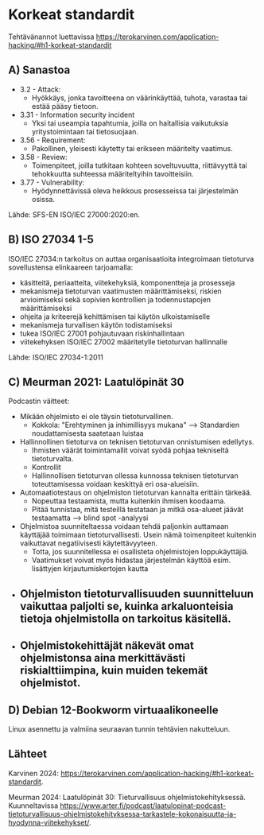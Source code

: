 # Korkeat standardit

Tehtävänannot luettavissa https://terokarvinen.com/application-hacking/#h1-korkeat-standardit

## A) Sanastoa

 - 3.2 - Attack:
   - Hyökkäys, jonka tavoitteena on väärinkäyttää, tuhota, varastaa tai estää pääsy tietoon. 
 - 3.31 - Information security incident
   - Yksi tai useampia tapahtumia, joilla on haitallisia vaikutuksia yritystoimintaan tai tietosuojaan.
 - 3.56 - Requirement:
   - Pakollinen, yleisesti käytetty tai erikseen määritelty vaatimus.
 - 3.58 - Review:
   - Toimenpiteet, joilla tutkitaan kohteen soveltuvuutta, riittävyyttä tai tehokkuutta suhteessa määriteltyihin tavoitteisiin.
 - 3.77 - Vulnerability:
   - Hyödynnettävissä oleva heikkous prosesseissa tai järjestelmän osissa.
  
  Lähde: SFS-EN ISO/IEC 27000:2020:en. 

## B) ISO 27034 1-5

ISO/IEC 27034:n tarkoitus on auttaa organisaatioita integroimaan tietoturva sovellustensa elinkaareen tarjoamalla:
 - käsitteitä, periaatteita, viitekehyksiä, komponentteja ja prosesseja
 - mekanismeja tietoturvan vaatimusten määrittämiseksi, riskien arvioimiseksi sekä sopivien kontrollien ja todennustapojen määrittämiseksi
 - ohjeita ja kriteerejä kehittämisen tai käytön ulkoistamiselle
 - mekanismeja turvallisen käytön todistamiseksi
 - tukea ISO/IEC 27001 pohjautuvaan riskinhallintaan
 - viitekehyksen ISO/IEC 27002 määritetylle tietoturvan hallinnalle

Lähde: ISO/IEC 27034-1:2011

## C) Meurman 2021: Laatulöpinät 30

Podcastin väitteet:

 - Mikään ohjelmisto ei ole täysin tietoturvallinen.
   - Kokkola: "Erehtyminen ja inhimillisyys mukana" --> Standardien noudattamisesta saatetaan luistaa
 - Hallinnollinen tietoturva on teknisen tietoturvan onnistumisen edellytys.
   - Ihmisten väärät toimintamallit voivat syödä pohjaa tekniseltä tietoturvalta.
   - Kontrollit
   - Hallinnollisen tietoturvan ollessa kunnossa teknisen tietoturvan toteuttamisessa voidaan keskittyä eri osa-alueisiin.
 - Automaatiotestaus on ohjelmiston tietoturvan kannalta erittäin tärkeää.
   - Nopeuttaa testaamista, mutta kuitenkin ihmisen koodaama.
   - Pitää tunnistaa, mitä testeillä testataan ja mitkä osa-alueet jäävät testaamatta  --> blind spot -analyysi
 - Ohjelmistoa suunniteltaessa voidaan tehdä paljonkin auttamaan käyttäjää toimimaan tietoturvallisesti. Usein nämä toimenpiteet kuitenkin vaikuttavat negatiivisesti käytettävyyteen.
   - Totta, jos suunnitellessa ei osallisteta ohjelmistojen loppukäyttäjiä.
   - Vaatimukset voivat myös hidastaa järjestelmän käyttöä esim. lisättyjen kirjautumiskertojen kautta
 - Ohjelmiston tietoturvallisuuden suunnitteluun vaikuttaa paljolti se, kuinka arkaluonteisia tietoja ohjelmistolla on tarkoitus käsitellä.
   - 
 - Ohjelmistokehittäjät näkevät omat ohjelmistonsa aina merkittävästi riskialttiimpina, kuin muiden tekemät ohjelmistot.
   -

## D) Debian 12-Bookworm virtuaalikoneelle

Linux asennettu ja valmiina seuraavan tunnin tehtävien nakutteluun.

## Lähteet

Karvinen 2024: https://terokarvinen.com/application-hacking/#h1-korkeat-standardit.

Meurman 2024: Laatulöpinät 30: Tieturvallisuus ohjelmistokehityksessä. Kuunneltavissa https://www.arter.fi/podcast/laatulopinat-podcast-tietoturvallisuus-ohjelmistokehityksessa-tarkastele-kokonaisuutta-ja-hyodynna-viitekehykset/.
